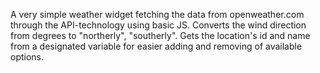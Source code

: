 A very simple weather widget fetching the data from openweather.com through the API-technology using basic JS. Converts the wind direction from degrees to "northerly", "southerly". Gets the location's id and name from a designated variable for easier adding and removing of available options. 